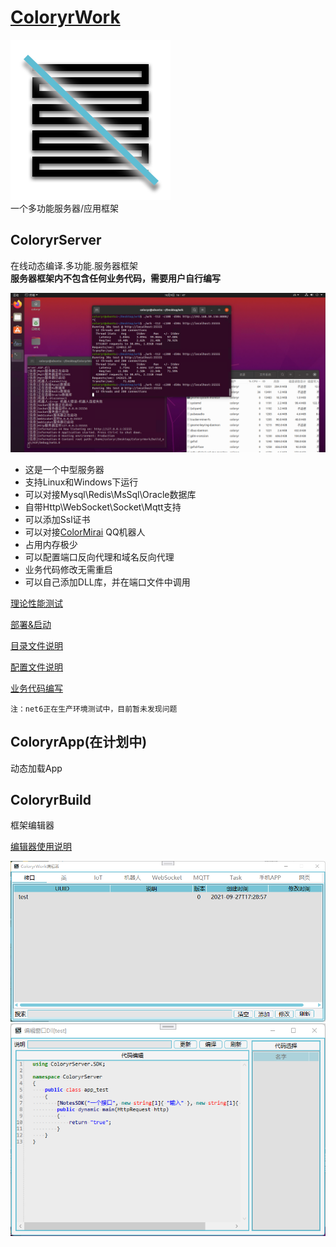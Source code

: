# [ColoryrWork](https://github.com/Coloryr/ColoryrWork)
![ico](./ColoryrWork.png)  
一个多功能服务器/应用框架  

## ColoryrServer  
在线动态编译.多功能.服务器框架  
**服务器框架内不包含任何业务代码，需要用户自行编写**

![截图](./doc/pic/work.png)

- 这是一个中型服务器
- 支持Linux和Windows下运行
- 可以对接Mysql\Redis\MsSql\Oracle数据库
- 自带Http\WebSocket\Socket\Mqtt支持
- 可以添加Ssl证书
- 可以对接[ColorMirai](https://github.com/Coloryr/ColorMirai) QQ机器人
- 占用内存极少
- 可以配置端口反向代理和域名反向代理
- 业务代码修改无需重启
- 可以自己添加DLL库，并在端口文件中调用

[理论性能测试](./doc/test.md)

[部署&启动](./doc/run.md)

[目录文件说明](./doc/dir.md)

[配置文件说明](./doc/config.md)

[业务代码编写](./doc/code.md)
```
注：net6正在生产环境测试中，目前暂未发现问题
```

## ColoryrApp(在计划中)  
动态加载App

## ColoryrBuild  
框架编辑器

[编辑器使用说明](./doc/builder.md)

![截图](./doc/pic/pic6.png)
![截图](./doc/pic/pic7.png)
